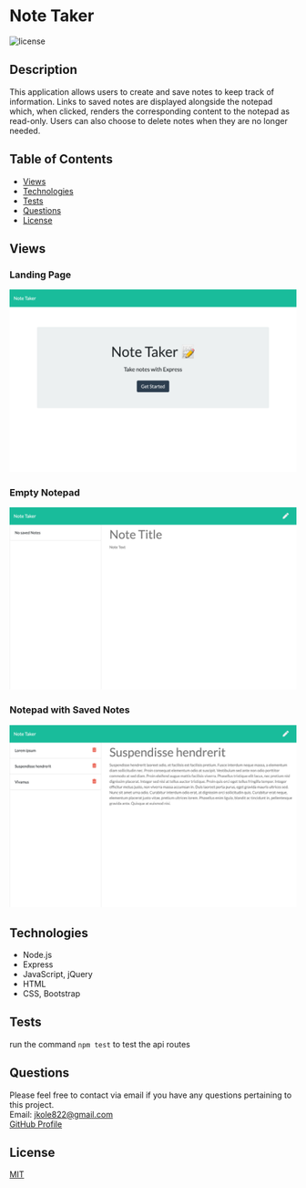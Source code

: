 # Note Taker

![license](https://img.shields.io/static/v1?label=license&message=MIT&color=green&style=for-the-badge)

## Description

This application allows users to create and save notes to keep track of information. Links to saved notes are displayed alongside the notepad which, when clicked, renders the corresponding content to the notepad as read-only. Users can also choose to delete notes when they are no longer needed.

## Table of Contents

- [Views](#vies)
- [Technologies](#technologies)
- [Tests](#tests)
- [Questions](#questions)
- [License](#license)

## Views

### Landing Page

![Landing Page](./public/assets/images/landing.png)

### Empty Notepad

![Empty Notepad](./public/assets/images/empty-notepad.png)

### Notepad with Saved Notes

![Notepad with Saved Notes](./public/assets/images/notepad.png)

## Technologies

- Node.js
- Express
- JavaScript, jQuery
- HTML
- CSS, Bootstrap

## Tests

run the command `npm test` to test the api routes

## Questions

Please feel free to contact via email if you have any questions pertaining to this project.  
Email: jkole822@gmail.com  
[GitHub Profile](https://github.com/jkole822)

## License

[MIT](https://choosealicense.com/licenses/mit)

